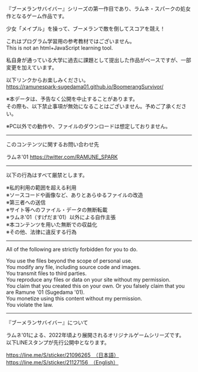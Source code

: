 『ブーメランサバイバー』シリーズの第一作目であり、ラムネ・スパークの処女作となるゲーム作品です。

少女「メイプル」を操って、ブーメランで敵を倒してスコアを競え！

これはプログラム学習用の参考教材ではございません。<br>
This is not an html+JavaScript learning tool.

私自身が通っている大学に過去に課題として提出した作品がベースですが、一部変更を加えています。

以下リンクからお楽しみください。<br>
https://ramunespark-sugedama01.github.io/BoomerangSurvivor/

※本データは、予告なく公開を中止することがあります。<br>
その際も、以下禁止事項が無効になることはございません。予めご了承ください。

※PC以外での動作や、ファイルのダウンロードは想定しておりません。

<hr>

このコンテンツに関するお問い合わせ先

ラムネ'01
https://twitter.com/RAMUNE_SPARK

<hr>

以下の行為はすべて厳禁とします。

※私的利用の範囲を超える利用<br>
※ソースコードや画像など、ありとあらゆるファイルの改造<br>
※第三者への送信<br>
※サイト等へのファイル・データの無断転載<br>
※ラムネ'01（すげだま'01）以外による自作主張<br>
※本コンテンツを用いた無断での収益化<br>
※その他、法律に違反する行為

<hr>

All of the following are strictly forbidden for you to do.

You use the files beyond the scope of personal use.<br>
You modify any file, including source code and images.<br>
You transmit files to third parties.<br>
You reproduce any files or data on your site without my permission.<br>
You claim that you created this on your own. Or you falsely claim that you are Ramune '01 (Sugedama '01).<br>
You monetize using this content without my permission.<br>
You violate the law.

<hr>
『ブーメランサバイバー』について

ラムネ'01による、2022年頃より展開されるオリジナルゲームシリーズです。<br>
以下LINEスタンプが先行公開中となります。

https://line.me/S/sticker/21096265　（日本語）<br>
https://line.me/S/sticker/21127156　（English）
